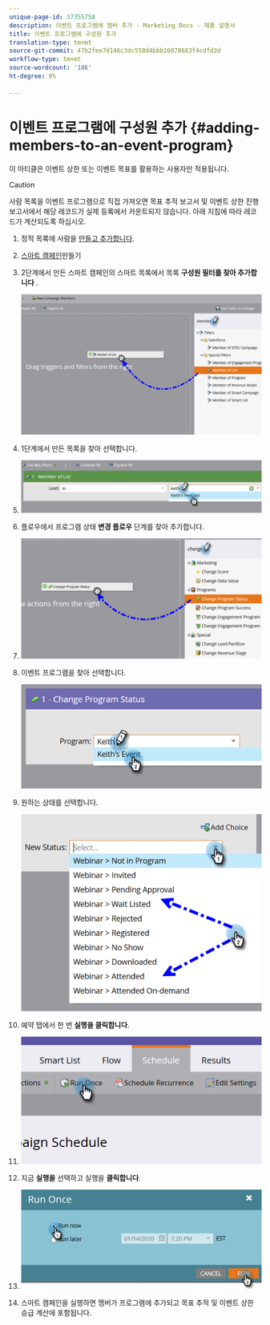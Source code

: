 ```yaml
---
unique-page-id: 37355758
description: 이벤트 프로그램에 멤버 추가 - Marketing Docs - 제품 설명서
title: 이벤트 프로그램에 구성원 추가
translation-type: tm+mt
source-git-commit: 47b2fee7d146c3dc558d4bbb10070683f4cdfd3d
workflow-type: tm+mt
source-wordcount: '186'
ht-degree: 0%

---
```



# 이벤트 프로그램에 구성원 추가 {#adding-members-to-an-event-program}

이 아티클은 이벤트 상한 또는 이벤트 목표를 활용하는 사용자만 적용됩니다.

>[!CAUTION]
>
>사람 목록을 이벤트 프로그램으로 직접 가져오면 목표 추적 보고서 및 이벤트 상한 진행 보고서에서 해당 레코드가 실제 등록에서 카운트되지 않습니다. 아래 지침에 따라 레코드가 계산되도록 하십시오.

1. 정적 목록에 사람을 [만들고 추가합니다](http://docs.marketo.com/x/ecKt).
1. [스마트 캠페인](http://docs.marketo.com/x/M4AR)만들기
1. 2단계에서 만든 스마트 캠페인의 스마트 목록에서 목록 **구성원 필터를 찾아 추가합니다** .

   ![](assets/three.png)

1. 1단계에서 만든 목록을 찾아 선택합니다.
1. ![](assets/four.png)

1. 플로우에서 프로그램 상태 **변경 플로우** 단계를 찾아 추가합니다.
1. ![](assets/five.png)

1. 이벤트 프로그램을 찾아 선택합니다.

   ![](assets/six.png)

1. 원하는 상태를 선택합니다.

   ![](assets/seven.png)

1. 예약 탭에서 한 번 **실행을 클릭합니다**.
1. ![](assets/eight.png)

1. 지금 **실행을** 선택하고 실행을 **클릭합니다**.
1. ![](assets/nine.png)

1. 스마트 캠페인을 실행하면 멤버가 프로그램에 추가되고 목표 추적 및 이벤트 상한 승급 계산에 포함됩니다.

